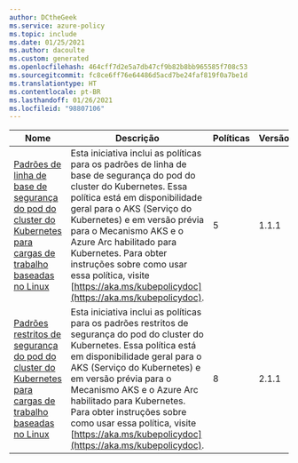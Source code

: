 ```yaml
---
author: DCtheGeek
ms.service: azure-policy
ms.topic: include
ms.date: 01/25/2021
ms.author: dacoulte
ms.custom: generated
ms.openlocfilehash: 464cff7d2e5a7db47cf9b82b8bb965585f708c53
ms.sourcegitcommit: fc8ce6ff76e64486d5acd7be24faf819f0a7be1d
ms.translationtype: HT
ms.contentlocale: pt-BR
ms.lasthandoff: 01/26/2021
ms.locfileid: "98807106"
---
```

|Nome |Descrição |Políticas |Versão |
|---|---|---|---|
|[Padrões de linha de base de segurança do pod do cluster do Kubernetes para cargas de trabalho baseadas no Linux](https://github.com/Azure/azure-policy/blob/master/built-in-policies/policySetDefinitions/Kubernetes/Kubernetes_PSPBaselineStandard.json) |Esta iniciativa inclui as políticas para os padrões de linha de base de segurança do pod do cluster do Kubernetes. Essa política está em disponibilidade geral para o AKS (Serviço do Kubernetes) e em versão prévia para o Mecanismo AKS e o Azure Arc habilitado para Kubernetes. Para obter instruções sobre como usar essa política, visite [https://aka.ms/kubepolicydoc](https://aka.ms/kubepolicydoc). |5 |1.1.1 |
|[Padrões restritos de segurança do pod do cluster do Kubernetes para cargas de trabalho baseadas no Linux](https://github.com/Azure/azure-policy/blob/master/built-in-policies/policySetDefinitions/Kubernetes/Kubernetes_PSPRestrictedStandard.json) |Esta iniciativa inclui as políticas para os padrões restritos de segurança do pod do cluster do Kubernetes. Essa política está em disponibilidade geral para o AKS (Serviço do Kubernetes) e em versão prévia para o Mecanismo AKS e o Azure Arc habilitado para Kubernetes. Para obter instruções sobre como usar essa política, visite [https://aka.ms/kubepolicydoc](https://aka.ms/kubepolicydoc). |8 |2.1.1 |
